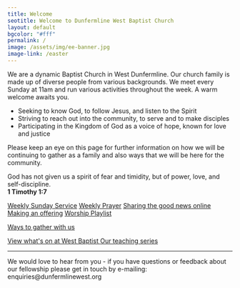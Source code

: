 ```yaml
---
title: Welcome
seotitle: Welcome to Dunfermline West Baptist Church
layout: default
bgcolor: "#fff"
permalink: /
image: /assets/img/ee-banner.jpg
image-link: /easter
---
```

<div class="col-lg-12">
We are a dynamic Baptist Church in West Dunfermline. Our church family is made up of diverse people from various backgrounds. We meet every Sunday at 11am and run various activities throughout the week. A warm welcome awaits you.
    
    
* Seeking to know God, to follow Jesus, and listen to the Spirit
* Striving to reach out into the community, to serve and to make disciples
* Participating in the Kingdom of God as a voice of hope, known for love and justice


Please keep an eye on this page for further information on how we will be continuing to gather as a family and also ways that we will be here for the community.


<p class='verse'>
God has not given us a spirit of fear and timidity, but of power, love, and self-discipline.<br /> 
<strong>1 Timothy 1:7</strong>
</p>

<p class='center'>
<a href='/online/#weeklyservice' title='Weekly Sunday Service' class='onlineicon live'>Weekly Sunday Service</a>
<a href='/online/#weeklyprayer' title='Weekly Prayer' class='onlineicon prayer'>Weekly Prayer</a>
<a href='/online/#sharing' title='Sharing the good news online' class='onlineicon sharing'>Sharing the good news online</a>
<a href='/online/#offering' title='Making an offering'  class='onlineicon giving'>Making an offering</a>
<a href='/online/#playlist' title='Worship Playlist'  class='onlineicon worship'>Worship Playlist</a>
</p>
<p class='center'>
<a href='/online/' class="btn btn-xl btn-primary mt-4 call2action">Ways to gather with us</a>
</p>
<div class="text-center mt-4">
<a class="btn btn-xl btn-primary mt-4" href='{{ site.url }}/events'>
View what's on at West Baptist
</a>
<a class="btn btn-xl btn-primary mt-4" href='{{ site.url }}/Choose-your-king'>
Our teaching series
</a>
</div>
<hr class="star-light-black" id='contact'>
<span class='text-center'>We would love to hear from you - if you have questions or feedback about our fellowship please get in touch by e-mailing: <a mailto='enquiries@dunfermlinewest.org'>enquiries@dunfermlinewest.org</a></span>
</div>
